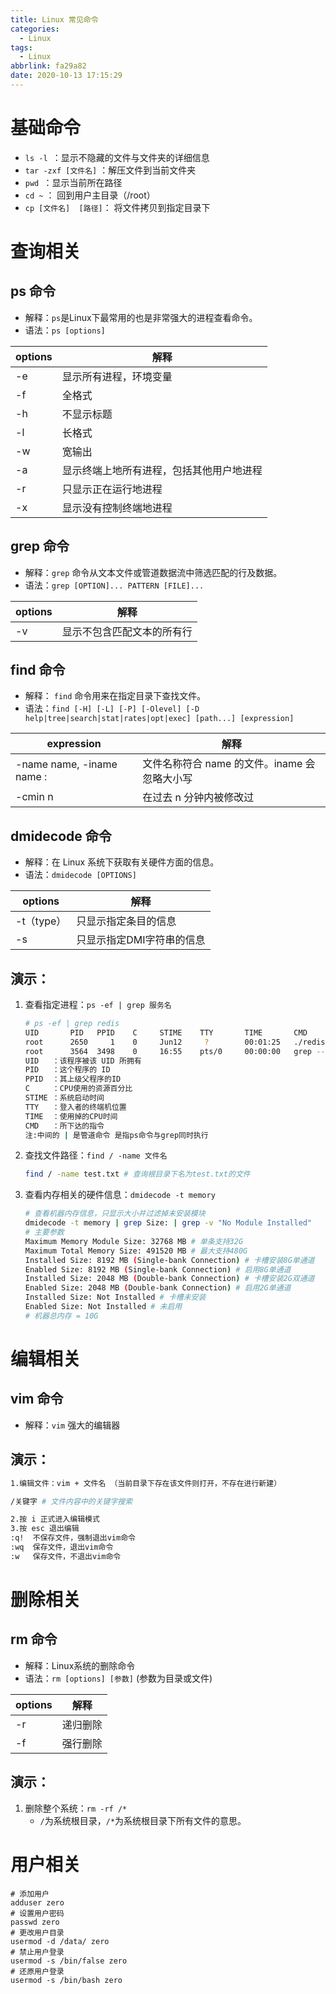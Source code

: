 ```yaml
---
title: Linux 常见命令
categories:
  - Linux
tags:
  - Linux
abbrlink: fa29a82
date: 2020-10-13 17:15:29
---
```


# 基础命令

- `ls -l `：显示不隐藏的文件与文件夹的详细信息
- `tar -zxf [文件名]` ：解压文件到当前文件夹
- `pwd `：显示当前所在路径
- `cd ~` ： 回到用户主目录（/root）
- `cp [文件名]  [路径]`： 将文件拷贝到指定目录下

<!-- more -->

# 查询相关

## ps 命令

- 解释：`ps`是Linux下最常用的也是非常强大的进程查看命令。
- 语法：`ps [options]`

| options | 解释                                     |
| ------- | ---------------------------------------- |
| -e      | 显示所有进程，环境变量                   |
| -f      | 全格式                                   |
| -h      | 不显示标题                               |
| -l      | 长格式                                   |
| -w      | 宽输出                                   |
| -a      | 显示终端上地所有进程，包括其他用户地进程 |
| -r      | 只显示正在运行地进程                     |
| -x      | 显示没有控制终端地进程                   |

## grep 命令

- 解释：`grep` 命令从文本文件或管道数据流中筛选匹配的行及数据。
- 语法：`grep [OPTION]... PATTERN [FILE]...`

| options | 解释                       |
| ------- | -------------------------- |
| -v      | 显示不包含匹配文本的所有行 |

## find 命令

- 解释： `find` 命令用来在指定目录下查找文件。
- 语法：`find [-H] [-L] [-P] [-Olevel] [-D help|tree|search|stat|rates|opt|exec] [path...] [expression]`

| expression                | 解释                                         |
| ------------------------- | -------------------------------------------- |
| -name name, -iname name : | 文件名称符合 name 的文件。iname 会忽略大小写 |
| -cmin n                   | 在过去 n 分钟内被修改过                      |

## dmidecode 命令

- 解释：在 Linux 系统下获取有关硬件方面的信息。
- 语法：`dmidecode [OPTIONS]`

| options    | 解释                      |
| ---------- | ------------------------- |
| -t（type） | 只显示指定条目的信息      |
| -s         | 只显示指定DMI字符串的信息 |

## 演示：

1. 查看指定进程：`ps -ef | grep 服务名`

    ```sh
    # ps -ef | grep redis
    UID       PID   PPID    C     STIME    TTY       TIME       CMD
    root      2650     1    0     Jun12     ?        00:01:25   ./redis-server *:6379
    root      3564  3498    0     16:55    pts/0     00:00:00   grep --color=auto redis
    UID   ：该程序被该 UID 所拥有
    PID   ：这个程序的 ID 
    PPID  ：其上级父程序的ID
    C     ：CPU使用的资源百分比
    STIME ：系统启动时间
    TTY   ：登入者的终端机位置
    TIME  ：使用掉的CPU时间
    CMD   ：所下达的指令
    注:中间的 | 是管道命令 是指ps命令与grep同时执行
    ```
    
2. 查找文件路径：`find / -name 文件名`

    ```sh
    find / -name test.txt # 查询根目录下名为test.txt的文件
    ```
    
3. 查看内存相关的硬件信息：`dmidecode -t memory`

   ```sh
   # 查看机器内存信息，只显示大小并过滤掉未安装模块
   dmidecode -t memory | grep Size: | grep -v "No Module Installed" 
   # 主要参数
   Maximum Memory Module Size: 32768 MB # 单条支持32G
   Maximum Total Memory Size: 491520 MB # 最大支持480G
   Installed Size: 8192 MB (Single-bank Connection) # 卡槽安装8G单通道
   Enabled Size: 8192 MB (Single-bank Connection) # 启用8G单通道
   Installed Size: 2048 MB (Double-bank Connection) # 卡槽安装2G双通道
   Enabled Size: 2048 MB (Double-bank Connection) # 启用2G单通道
   Installed Size: Not Installed # 卡槽未安装
   Enabled Size: Not Installed # 未启用
   # 机器总内存 = 10G
   ```

# 编辑相关

## vim 命令

- 解释：`vim` 强大的编辑器 

## 演示：

```sh
1.编辑文件：vim + 文件名 （当前目录下存在该文件则打开，不存在进行新建） 

/关键字 # 文件内容中的关键字搜索

2.按 i 正式进入编辑模式
3.按 esc 退出编辑
:q!  不保存文件，强制退出vim命令
:wq  保存文件，退出vim命令
:w   保存文件，不退出vim命令
```

# 删除相关

## rm 命令

- 解释：Linux系统的删除命令
- 语法：`rm [options] [参数]`   (参数为目录或文件)

| options | 解释     |
| ------- | -------- |
| -r      | 递归删除 |
| -f      | 强行删除 |

## 演示：

1. 删除整个系统：`rm -rf /*` 
   -  `/`为系统根目录，`/*`为系统根目录下所有文件的意思。

# 用户相关

```shell
# 添加用户 
adduser zero
# 设置用户密码
passwd zero
# 更改用户目录
usermod -d /data/ zero
# 禁止用户登录
usermod -s /bin/false zero
# 还原用户登录
usermod -s /bin/bash zero
```

